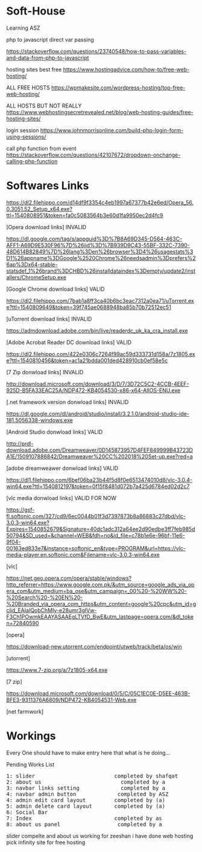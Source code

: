 # Soft-House
Learning ASZ

php to javascript direct var passing

https://stackoverflow.com/questions/23740548/how-to-pass-variables-and-data-from-php-to-javascript


hosting sites best free
https://www.hostingadvice.com/how-to/free-web-hosting/

ALL FREE HOSTS
https://wpmakesite.com/wordpress-hosting/top-free-web-hosting/

ALL HOSTS BUT NOT REALLY
https://www.webhostingsecretrevealed.net/blog/web-hosting-guides/free-hosting-sites/


login session 
https://www.johnmorrisonline.com/build-php-login-form-using-sessions/

call php function from event
https://stackoverflow.com/questions/42107672/dropdown-onchange-calling-php-function




<h1>Softwares Links</h1>




https://dl2.filehippo.com/d14df9f3354c4eb1997a67377b42e6ed/Opera_56.0.3051.52_Setup_x64.exe?ttl=1540808951&token=fa0c5083564b3e60d1fa9950ec2d4fc9

[Opera download links] INVALID


https://dl.google.com/tag/s/appguid%3D%7B8A69D345-D564-463C-AFF1-A69D9E530F96%7D%26iid%3D%7B939D9C43-55BF-332C-7390-48D614B82849%7D%26lang%3Den%26browser%3D4%26usagestats%3D1%26appname%3DGoogle%2520Chrome%26needsadmin%3Dprefers%26ap%3Dx64-stable-statsdef_1%26brand%3DCHBD%26installdataindex%3Dempty/update2/installers/ChromeSetup.exe

[Google Chrome download links] VALID



https://dl2.filehippo.com/7bab1a8ff3ca40b6bc3eac7312a0ea71/uTorrent.exe?ttl=1540809649&token=39f745ae0688948ba85b70b72512ec51

[uTorrent download links] INVALID


https://admdownload.adobe.com/bin/live/readerdc_uk_ka_cra_install.exe

[Adobe Acrobat Reader DC download links] VALID


https://dl2.filehippo.com/422e0306c7264f99ac59d333731d158a/7z1805.exe?ttl=1540810456&token=ac1a21bdda001ded428910cb0ef58e5c

[7 Zip donwload links] INVALID


http://download.microsoft.com/download/3/D/7/3D72C5C2-4CCB-4EEF-925D-B5FA33EAC25A/NDP472-KB4054530-x86-x64-AllOS-ENU.exe

[.net framework version donwload links] INVALID


https://dl.google.com/dl/android/studio/install/3.2.1.0/android-studio-ide-181.5056338-windows.exe

[Android Studio donwload links] VALID


http://prdl-download.adobe.com/Dreamweaver/0D145873957D4FEF849999B43723DA1E/1509107886842/Dreamweaver%20CC%202018%20Set-up.exe?red=a

[adobe dreamweawer donwload links] VALID


https://dl1.filehippo.com/6bef06ba23b44f5d8f0e6513474010d8/vlc-3.0.4-win64.exe?ttl=1540812197&token=0f15f8481d072b7a425d6784ed02d2c7

[vlc media donwload links] VALID FOR NOW



https://gsf-fl.softonic.com/327/cd9/6ec0044b01f3d7397873b8a86883c27dbd/vlc-3.0.3-win64.exe?Expires=1540852679&Signature=40dc1adc312a64ee2d90edbe3ff7feb985d50794&SD_used=&channel=WEB&fdh=no&id_file=c78b1e6e-96bf-11e6-9f04-00163ed833e7&instance=softonic_en&type=PROGRAM&url=https://vlc-media-player.en.softonic.com&Filename=vlc-3.0.3-win64.exe

[vlc]

https://net.geo.opera.com/opera/stable/windows?http_referrer=https://www.google.com.pk/&utm_source=google_ads_via_opera_com&utm_medium=ba_ose&utm_campaign=_00%20-%20WW%20-%20Search%20-%20EN%20-%20Branded_via_opera_com_https&utm_content=google%20cpc&utm_id=gclid_EAIaIQobChMIy-e28umr3gIVw-F3Ch1POwmkEAAYASAAEgLTVfD_BwE&utm_lastpage=opera.com/&dl_token=72840590

[opera]


https://download-new.utorrent.com/endpoint/utweb/track/beta/os/win

[utorrent]


https://www.7-zip.org/a/7z1805-x64.exe

[7 zip]


https://download.microsoft.com/download/0/5/C/05C1EC0E-D5EE-463B-BFE3-9311376A6809/NDP472-KB4054531-Web.exe

[net farmwork]



<h1>Workings</h1>



Every One should have to make entry here that what is he doing...

Pending Works List

<pre>
1: slider                         completed by shafqat
2: about us                         completed by a
3: navbar links setting             completed by a
4: navbar admin button             completed by ASZ
4: admin edit card layout         completed by (a)
5: admin delete card layout       completed by (a)
6: Social Bar
7: Index                          completed by as
8: about us panel                  completed by a
</pre>

slider compelte and about us working for zeeshan
i have done web hosting pick infinity site for free hosting
